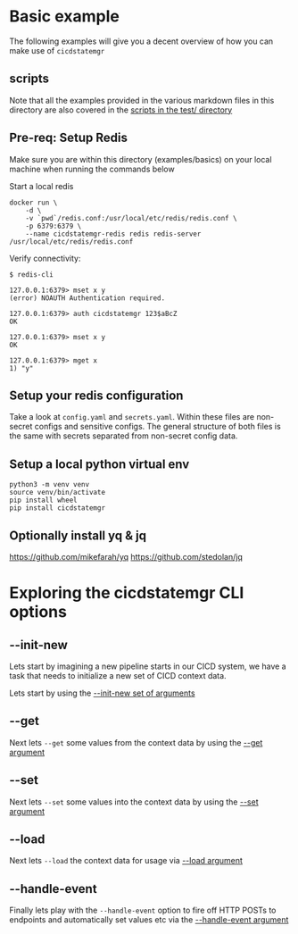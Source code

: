 # Basic example

The following examples will give you a decent overview of how you can make use of `cicdstatemgr`

## scripts

Note that all the examples provided in the various markdown files in this directory are also covered in the [scripts in the test/ directory](test/)

## Pre-req: Setup Redis

Make sure you are within this directory (examples/basics) on your local machine when running the commands below

Start a local redis
```
docker run \
    -d \
    -v `pwd`/redis.conf:/usr/local/etc/redis/redis.conf \
    -p 6379:6379 \
    --name cicdstatemgr-redis redis redis-server /usr/local/etc/redis/redis.conf
```

Verify connectivity:
```
$ redis-cli

127.0.0.1:6379> mset x y
(error) NOAUTH Authentication required.

127.0.0.1:6379> auth cicdstatemgr 123$aBcZ
OK

127.0.0.1:6379> mset x y
OK

127.0.0.1:6379> mget x
1) "y"
```

## Setup your redis configuration

Take a look at `config.yaml` and `secrets.yaml`. Within these files are non-secret configs and sensitive configs. The general structure of both files is the same with secrets separated from non-secret config data. 

## Setup a local python virtual env

```
python3 -m venv venv
source venv/bin/activate
pip install wheel
pip install cicdstatemgr
```

## Optionally install yq & jq

https://github.com/mikefarah/yq
https://github.com/stedolan/jq

# Exploring the cicdstatemgr CLI options

## --init-new

Lets start by imagining a new pipeline starts in our CICD system, we have a task that needs to initialize a new set of CICD context data.

Lets start by using the [--init-new set of arguments](INIT_NEW.md)

## --get

Next lets `--get` some values from the context data by using the [--get argument](GET.md)

## --set

Next lets `--set` some values into the context data by using the [--set argument](SET.md)

## --load

Next lets `--load` the context data for usage via [--load argument](LOAD.md)

## --handle-event

Finally lets play with the `--handle-event` option to fire off HTTP POSTs to endpoints and automatically set values etc via the [--handle-event argument](HANDLE_EVENT.md)